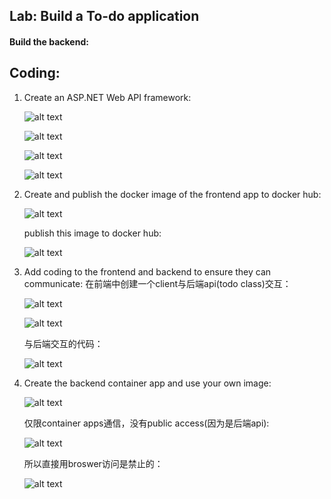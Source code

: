 ## Lab: Build a To-do application
#### Build the backend:
## Coding:
1. Create an ASP.NET Web API framework:

    ![alt text](image.png)

    ![alt text](image-1.png)

    ![alt text](image-2.png)

    ![alt text](image-3.png)

2. Create and publish the docker image of the frontend app to docker hub:

    ![alt text](image-38.png)

    publish this image to docker hub:

    ![alt text](image-41.png)

3. Add coding to the frontend and backend to ensure they can communicate:
    在前端中创建一个client与后端api(todo class)交互：

    ![alt text](image-4.png)

    ![alt text](image-5.png)

    与后端交互的代码：

    ![alt text](image-6.png)

3. Create the backend container app and use your own image:

    ![alt text](image-7.png)

    仅限container apps通信，没有public access(因为是后端api):

    ![alt text](image-8.png)

    所以直接用broswer访问是禁止的：

    ![alt text](image-9.png)